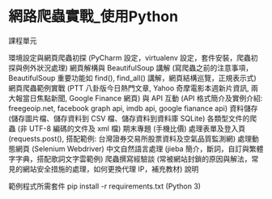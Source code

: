 <h1><b>網路爬蟲實戰_使用Python</b></h2>

課程單元

環境設定與網頁爬蟲初探 (PyCharm 設定，virtualenv 設定，套件安裝，爬蟲初探與例外狀況處理)
網頁解構與 BeautifulSoup 講解 (寫爬蟲之前的注意事項，BeautifulSoup 重要功能如 find(), find_all() 講解，網頁結構巡覽，正規表示式)
網頁爬蟲範例實戰 (PTT 八卦版今日熱門文章, Yahoo 奇摩電影本週新片資訊, 兩大報當日焦點新聞, Google Finance 網頁)
與 API 互動 (API 格式簡介及實例介紹: freegeoip.net, facebook graph api, imdb api, google fianance api)
資料儲存 (儲存圖片檔、儲存資料到 CSV 檔、儲存資料到資料庫 SQLite)
各類型文件的爬蟲 (非 UTF-8 編碼的文件及 xml 檔)
期末專題 (手機比價)
處理表單及登入頁 (requests.post(), 搭配範例: 台灣證券交易所股票資料及空氣品質監測網)
處理動態網頁 (Selenium Webdriver)
中文自然語言處理 (jieba 簡介，斷詞，自訂與繁體字字典，搭配歌詞文字雲範例)
爬蟲撰寫經驗談 (常被網站封鎖的原因與解法，常見的網站安全措施的處理，如何更換代理 IP，補充教材)
說明


範例程式所需套件 pip install -r requirements.txt (Python 3)
